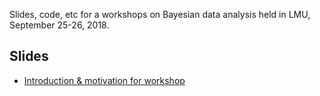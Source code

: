 Slides, code, etc for a workshops on Bayesian data analysis held in LMU, September 25-26, 2018.

## Slides

* [Introduction & motivation for workshop](https://github.com/lawsofthought/bayes-lmu-2018/blob/master/slides/pdf/workshops_introduction.pdf)
